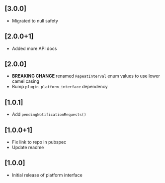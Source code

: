 ## [3.0.0]

* Migrated to null safety

## [2.0.0+1]

* Added more API docs

## [2.0.0]

* **BREAKING CHANGE** renamed `RepeatInterval` enum values to use lower camel casing
* Bump `plugin_platform_interface` dependency

## [1.0.1]

* Add `pendingNotificationRequests()`

## [1.0.0+1]

* Fix link to repo in pubspec
* Update readme

## [1.0.0]

* Initial release of platform interface

